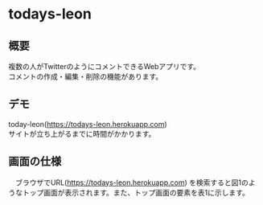 # todays-leon

## 概要
複数の人がTwitterのようにコメントできるWebアプリです。<br/>
コメントの作成・編集・削除の機能があります。

## デモ
today-leon(https://todays-leon.herokuapp.com)<br/>
サイトが立ち上がるまでに時間がかかります。

## 画面の仕様
　ブラウザでURL(https://todays-leon.herokuapp.com) を検索すると図1のようなトップ画面が表示されます。また、トップ画面の要素を表1に示します。<br/>
 

